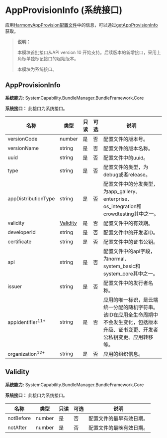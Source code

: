 # AppProvisionInfo (系统接口)

应用[HarmonyAppProvision配置文件](../../security/app-provision-structure.md)中的信息，可以通过[getAppProvisionInfo](./js-apis-bundleManager-sys.md#bundlemanagergetappprovisioninfo10)获取。

> **说明：**
>
> 本模块首批接口从API version 10 开始支持。后续版本的新增接口，采用上角标单独标记接口的起始版本。
>
> 本模块为系统接口。

## AppProvisionInfo

**系统能力:** SystemCapability.BundleManager.BundleFramework.Core

**系统接口：**  此接口为系统接口。

| 名称                      | 类型   | 只读 | 可选 | 说明                 |
| ------------------------- | ------ | ---- | ---- | -------------------- |
| versionCode              | number | 是   | 否   | 配置文件的版本号。 |
| versionName              | string | 是   | 否   | 配置文件的版本名称。  |
| uuid                     | string | 是   | 否   | 配置文件中的uuid。 |
| type                     | string | 是   | 否   | 配置文件的类型，为debug或者release。 |
| appDistributionType      | string | 是   | 否   | 配置文件中的分发类型，为app_gallery、enterprise、os_integration和crowdtesting其中之一。 |
| validity                 | [Validity](#validity) | 是   | 否   | 配置文件中的有效期。 |
| developerId              | string | 是   | 否   | 配置文件中的开发者ID。 |
| certificate              | string | 是   | 否   | 配置文件中的证书公钥。 |
| apl                      | string | 是   | 否   | 配置文件中的apl字段，为normal、system_basic和system_core其中之一。 |
| issuer                      | string | 是   | 否   | 配置文件中的发行者名称。 |
|appIdentifier<sup>11+</sup>| string         | 是   | 否   | 应用的唯一标识，是云端统一分配的随机字符串。该ID在应用全生命周期中不会发生变化，包括版本升级、证书变更、开发者公私钥变更、应用转移等。            |
| organization<sup>12+</sup> | string | 是   | 否   | 应用的组织信息。 |

## Validity

**系统能力:** SystemCapability.BundleManager.BundleFramework.Core

**系统接口：**  此接口为系统接口。

| 名称                      | 类型   | 只读 | 可选 | 说明                 |
| ------------------------- | ------ | ---- | ---- | -------------------- |
| notBefore                 | number | 是   | 否   | 配置文件的最早有效日期。 |
| notAfter                  | number | 是   | 否   | 配置文件的最晚有效日期。 |